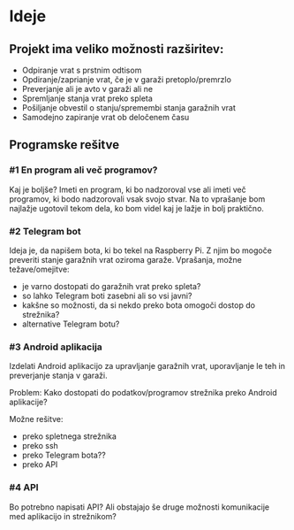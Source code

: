 # Ideje

## Projekt ima veliko možnosti razširitev:
  - Odpiranje vrat s prstnim odtisom
  - Opdiranje/zaprianje vrat, če je v garaži pretoplo/premrzlo
  - Preverjanje ali je avto v garaži ali ne
  - Spremljanje stanja vrat preko spleta
  - Pošiljanje obvestil o stanju/spremembi stanja garažnih vrat
  - Samodejno zapiranje vrat ob deločenem času

## Programske rešitve
### #1 En program ali več programov?
Kaj je boljše? Imeti en program, ki bo nadzoroval vse ali imeti več programov, ki bodo nadzorovali vsak svojo stvar.
Na to vprašanje bom najlažje ugotovil tekom dela, ko bom videl kaj je lažje in bolj praktično.
### #2 Telegram bot
Ideja je, da napišem bota, ki bo tekel na Raspberry Pi. Z njim bo mogoče preveriti stanje garažnih vrat oziroma garaže.
Vprašanja, možne težave/omejitve:
- je varno dostopati do garažnih vrat preko spleta?
- so lahko Telegram boti zasebni ali so vsi javni?
- kakšne so možnosti, da si nekdo preko bota omogoči dostop do strežnika?
- alternative Telegram botu?

### #3 Android aplikacija
Izdelati Android aplikacijo za upravljanje garažnih vrat, uporavljanje le teh in preverjanje stanja v garaži.

Problem: Kako dostopati do podatkov/programov strežnika preko Android aplikacije?

Možne rešitve:
- preko spletnega strežnika
- preko ssh
- preko Telegram bota??
- preko API

### #4 API
Bo potrebno napisati API? Ali obstajajo še druge možnosti komunikacije med aplikacijo in strežnikom?
